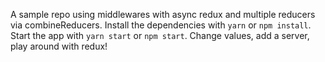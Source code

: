 A sample repo using middlewares with async redux and multiple reducers via combineReducers.
Install the dependencies with `yarn` or `npm install`.
Start the app with `yarn start` or `npm start`.
Change values, add a server, play around with redux!
